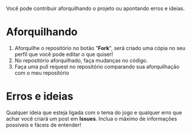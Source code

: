 Você pode contribuir aforquilhando o projeto ou apontando erros e ideias.

# Aforquilhando
1. Aforquilhe o repositório no botão "**Fork**", será criado uma cópia no seu perfil que você pode editar o que quiser!
2. No repositório aforquilhado, faça mudanças no código.
3. Faça uma pull request no repositório comparando sua aforquilhação com o meu repositório

# Erros e ideias
Qualquer ideia que esteja ligada com o tema do jogo e qualquer erro que achar você criará um post em **Issues**.
Inclua o máximo de informações possíveis e fáceis de entender!
